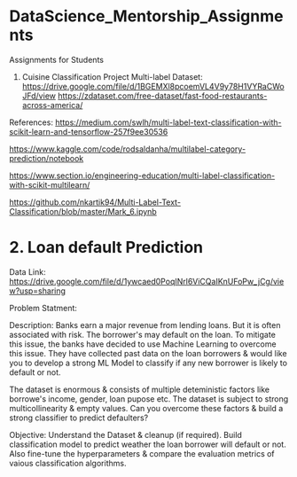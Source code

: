 # DataScience_Mentorship_Assignments
Assignments for Students

1. Cuisine Classification Project
Multi-label Dataset: https://drive.google.com/file/d/1BGEMXl8pcoemVL4V9y78H1VYRaCWoJFd/view
https://zdataset.com/free-dataset/fast-food-restaurants-across-america/

References:
https://medium.com/swlh/multi-label-text-classification-with-scikit-learn-and-tensorflow-257f9ee30536

https://www.kaggle.com/code/rodsaldanha/multilabel-category-prediction/notebook

https://www.section.io/engineering-education/multi-label-classification-with-scikit-multilearn/

https://github.com/nkartik94/Multi-Label-Text-Classification/blob/master/Mark_6.ipynb


# 2. Loan default Prediction

Data Link: https://drive.google.com/file/d/1ywcaed0PoqINrl6ViCQaIKnUFoPw_jCg/view?usp=sharing

Problem Statment:

Description:
Banks earn a major revenue from lending loans. But it is often associated with risk. The borrower's may default on the loan. To mitigate this issue, the banks have decided to use Machine Learning to overcome this issue. They have collected past data on the loan borrowers & would like you to develop a strong ML Model to classify if any new borrower is likely to default or not.

The dataset is enormous & consists of multiple deteministic factors like borrowe's income, gender, loan pupose etc. The dataset is subject to strong multicollinearity & empty values. Can you overcome these factors & build a strong classifier to predict defaulters?

Objective:
Understand the Dataset & cleanup (if required).
Build classification model to predict weather the loan borrower will default or not.
Also fine-tune the hyperparameters & compare the evaluation metrics of vaious classification algorithms.
